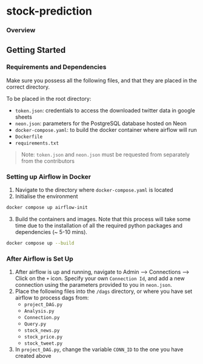 # stock-prediction

### Overview

## Getting Started

### Requirements and Dependencies
Make sure you possess all the following files, and that they are placed in the correct directory.

To be placed in the root directory:
- `token.json`: credentials to access the downloaded twitter data in google sheets
- `neon.json`: parameters for the PostgreSQL database hosted on Neon
- `docker-compose.yaml`: to build the docker container where airflow will run 
- `Dockerfile`
- `requirements.txt`

> Note: `token.json` and `neon.json` must be requested from  separately from the contributors

### Setting up Airflow in Docker 
1. Navigate to the directory where `docker-compose.yaml` is located
2. Initialise the environment 
```sh
docker compose up airflow-init
``` 
3. Build the containers and images. Note that this process will take some time  due to the installation of all the required python packages and dependencies (~ 5-10 mins).

```sh 
docker compose up --build
```

### After Airflow is Set Up
1. After airflow is up and running, navigate to Admin --> Connections --> Click on the `+` icon. Specify your own `Connection Id`, and add a new connection using the parameters provided to you in `neon.json`. 
2. Place the following files into the `/dags` directory, or where you have set airflow to process dags from:
    - `project_DAG.py`
    - `Analysis.py`
    - `Connection.py`
    - `Query.py`
    - `stock_news.py`
    - `stock_price.py`
    - `stock_tweet.py`
3. In `project_DAG.py`, change the variable `CONN_ID` to the one you have created above